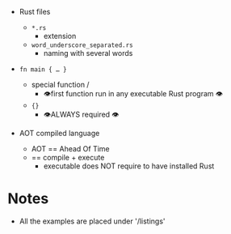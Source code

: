 - Rust files
    - `*.rs`
        - extension
    - `word_underscore_separated.rs`
        - naming with several words

- `fn main { … }`
    - special function /
        - 👁️first function run in any executable Rust program 👁️
    - `{}`
        - 👁️ALWAYS required 👁️

- AOT compiled language
    - AOT == Ahead Of Time
    - == compile + execute
        - executable does NOT require to have installed Rust

# Notes
* All the examples are placed under '/listings'